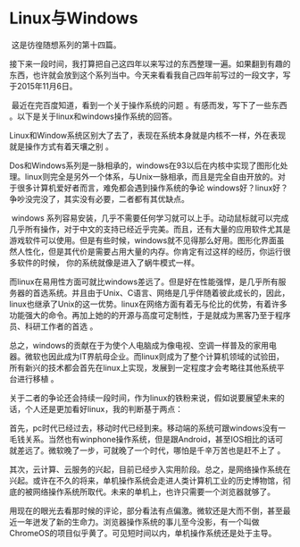 # Linux与Windows

​	这是彷徨随想系列的第十四篇。



​	接下来一段时间，我打算把自己这四年以来写过的东西整理一遍。如果翻到有趣的东西，也许就会放到这个系列当中。今天来看看我自己四年前写过的一段文字，写于2015年11月6日。



​	最近在完百度知道，看到一个关于操作系统的问题 。有感而发，写下了一些东西 。以下是关于linux和windows操作系统的回答。



​	Linux和Window系统区别大了去了，表现在系统本身就是内核不一样，外在表现就是操作方式有着天壤之别 。



​	Dos和Windows系列是一脉相承的，windows在93以后在内核中实现了图形化处理。linux则完全是另外一个体系，与Unix一脉相承，而且是完全自由开放的。对于很多计算机爱好者而言，难免都会遇到操作系统的争论 windows好？linux好？争吵没完没了，其实没有必要，二者都有其优缺点。



​	windows 系列容易安装，几乎不需要任何学习就可以上手。动动鼠标就可以完成几乎所有操作，对于中文的支持已经近乎完美。而且，还有大量的应用软件尤其是游戏软件可以使用。但是有些时候，windows就不见得那么好用。图形化界面虽然人性化，但是其代价是需要占用大量的内存。你肯定有过这样的经历，你运行很多软件的时候， 你的系统就像是进入了蜗牛模式一样。



​	而linux在易用性方面可就比windows差远了。但是好在性能强悍，是几乎所有服务器的首选系统。并且由于Unix、C语言、网络是几乎伴随着彼此成长的，因此，linux也继承了Unix的这一优势。linux在网络方面有着无与伦比的优势，有着许多功能强大的命令。再加上她的的开源与高度可定制性，于是就成为黑客乃至于程序员、科研工作者的首选 。



​	总之，windows的贡献在于为使个人电脑成为像电视、空调一样普及的家用电器。微软也因此成为IT界航母企业。而linux则成为了整个计算机领域的试验田，所有新兴的技术都会首先在linux上实现，发展到一定程度才会考略往其他系统平台进行移植 。



​	关于二者的争论还会持续一段时间，作为linux的铁粉来说，假如说要展望未来的话，个人还是更加看好linux，我的判断基于两点： 

​	首先，pc时代已经过去，移动时代已经到来。移动端的系统可跟windows没有一毛钱关系。当然也有winphone操作系统，但是跟Android，甚至IOS相比的话可就差远了。微软晚了一步，可就晚了一个时代，哪怕是千辛万苦也是赶不上了 。



​	其次，云计算、云服务的兴起，目前已经步入实用阶段。总之，是网络操作系统在兴起。或许在不久的将来，单机操作系统会走进人类计算机工业的历史博物馆，彻底的被网络操作系统所取代。未来的单机上，也许只需要一个浏览器就够了。



​	用现在的眼光去看那时候的评论，部分看法有点偏激。微软还是大而不倒，甚至最近一年迸发了新的生命力。浏览器操作系统的事儿至今没影，有一个叫做ChromeOS的项目似乎黄了。可见短时间以内，单机操作系统还是处于主导。




